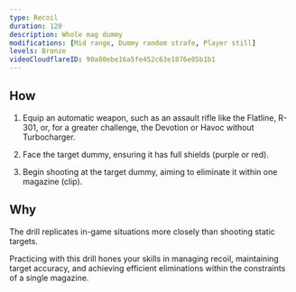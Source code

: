 ```yaml
---
type: Recoil
duration: 120
description: Whole mag dummy
modifications: [Mid range, Dummy random strafe, Player still]
levels: Bronze
videoCloudflareID: 90a80ebe16a5fe452c63e1876e05b1b1
---
```


## How

1. Equip an automatic weapon, such as an assault rifle like the Flatline, R-301, or, for a greater challenge, the Devotion or Havoc without Turbocharger.

2. Face the target dummy, ensuring it has full shields (purple or red).

3. Begin shooting at the target dummy, aiming to eliminate it within one magazine (clip).

## Why

The drill replicates in-game situations more closely than shooting static targets.

Practicing with this drill hones your skills in managing recoil, maintaining target accuracy, and achieving efficient eliminations within the constraints of a single magazine.
